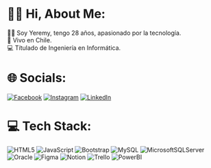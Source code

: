 # 👋🏻 Hi, About Me:
🧔🏻‍ Soy Yeremy, tengo 28 años, apasionado por la tecnología.<br>💼 Vivo en Chile.<br>💻 Títulado de Ingeniería en Informática.


# 🌐 Socials:
[![Facebook](https://img.shields.io/badge/Facebook-%231877F2.svg?logo=Facebook&logoColor=white)](https://facebook.com/yerrypls) [![Instagram](https://img.shields.io/badge/Instagram-%23E4405F.svg?logo=Instagram&logoColor=white)](https://instagram.com/yerry.png) [![LinkedIn](https://img.shields.io/badge/LinkedIn-%230077B5.svg?logo=linkedin&logoColor=white)](https://linkedin.com/in/yeremy-sepulveda)

# 💻 Tech Stack:
![HTML5](https://img.shields.io/badge/html5-%23E34F26.svg?style=for-the-badge&logo=html5&logoColor=white) ![JavaScript](https://img.shields.io/badge/javascript-%23323330.svg?style=for-the-badge&logo=javascript&logoColor=%23F7DF1E) ![Bootstrap](https://img.shields.io/badge/bootstrap-%23563D7C.svg?style=for-the-badge&logo=bootstrap&logoColor=white) ![MySQL](https://img.shields.io/badge/mysql-%2300f.svg?style=for-the-badge&logo=mysql&logoColor=white) ![MicrosoftSQLServer](https://img.shields.io/badge/Microsoft%20SQL%20Server-CC2927?style=for-the-badge&logo=microsoft%20sql%20server&logoColor=white) ![Oracle](https://img.shields.io/badge/Oracle-F80000?style=for-the-badge&logo=Oracle&logoColor=white) ![Figma](https://img.shields.io/badge/figma-%23F24E1E.svg?style=for-the-badge&logo=figma&logoColor=white) ![Notion](https://img.shields.io/badge/Notion-%23000000.svg?style=for-the-badge&logo=notion&logoColor=white) ![Trello](https://img.shields.io/badge/Trello-%23026AA7.svg?style=for-the-badge&logo=Trello&logoColor=white) ![PowerBI](https://img.shields.io/badge/PowerBI-F2C811?style=for-the-badge&logo=Power%20BI&logoColor=white)
